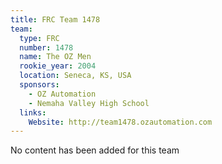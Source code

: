 ```yaml
---
title: FRC Team 1478
team:
  type: FRC
  number: 1478
  name: The OZ Men
  rookie_year: 2004
  location: Seneca, KS, USA
  sponsors:
    - OZ Automation
    - Nemaha Valley High School
  links:
    Website: http://team1478.ozautomation.com
---
```

No content has been added for this team